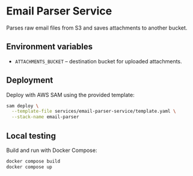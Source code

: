 # Email Parser Service

Parses raw email files from S3 and saves attachments to another bucket.

## Environment variables

- `ATTACHMENTS_BUCKET` – destination bucket for uploaded attachments.

## Deployment

Deploy with AWS SAM using the provided template:

```bash
sam deploy \
  --template-file services/email-parser-service/template.yaml \
  --stack-name email-parser
```

## Local testing

Build and run with Docker Compose:

```bash
docker compose build
docker compose up
```
